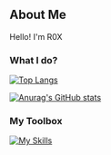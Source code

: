 ## About Me

Hello! I'm R0X

### What I do?
[![Top Langs](https://github-readme-stats.vercel.app/api/top-langs/?username=R0XY1E&layout=compact&theme=ambient_gradient)](https://github.com/R0XY1E)

[![Anurag's GitHub stats](https://github-readme-stats.vercel.app/api?username=R0XY1E&show_icons=true&theme=ambient_gradient)](https://github.com/R0XY1E/R0XY1E)

### My Toolbox
[![My Skills](https://skillicons.dev/icons?i=anaconda,arch,arduino,c,cpp,cloudflare,debian,docker,fastapi,git,github,html,js,linux,md,npm,vim,vscode)](https://github.com/R0XY1E)
